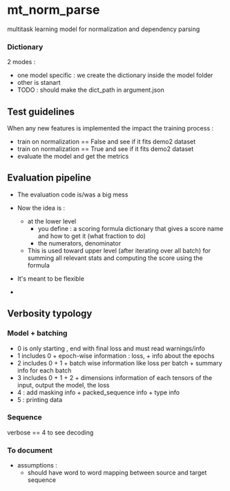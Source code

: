 # mt_norm_parse

multitask learning model for normalization and dependency parsing


### Dictionary 

2 modes :
- one model specific : we create the dictionary inside the model folder
- other is stanart
- TODO : should make the dict_path in argument.json 

## Test guidelines

When any new features is implemented the impact the training process : 

- train  on normalization == False and see if it fits demo2 dataset
- train on normalization == True and see if it fits demo2 dataset
- evaluate the model and get the metrics  

## Evaluation pipeline

- The evaluation code is/was a big mess
- Now the idea is : 
   - at the lower level 
        - you define : a scoring formula dictionary that gives a score name and how to get it (what fraction to do)
        - the numerators, denominator
   - This is used toward upper level (after iterating over all batch) for summing all relevant stats and computing the score using the formula
   
- It's meant to be flexible
-  


## Verbosity typology

### Model + batching

- 0 is only starting , end with final loss and must read warnings/info
- 1 includes 0 + epoch-wise information : loss, + info about the epochs 
- 2 includes 0 + 1 + batch wise information like loss per batch + summary info for each batch 
- 3 includes 0 + 1 + 2 + dimensions information of each tensors of the input, output the model, the loss 
- 4 : add masking info + packed_sequence info + type info 
- 5 : printing data 


### Sequence

verbose == 4 to see decoding


### To document

- assumptions : 
    - should have word to word mapping between source and target sequence

